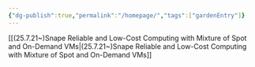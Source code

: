 ```yaml
---
{"dg-publish":true,"permalink":"/homepage/","tags":["gardenEntry"]}
---
```


[[(25.7.21~)Snape Reliable and Low-Cost Computing with Mixture of Spot and On-Demand VMs\|(25.7.21~)Snape Reliable and Low-Cost Computing with Mixture of Spot and On-Demand VMs]]